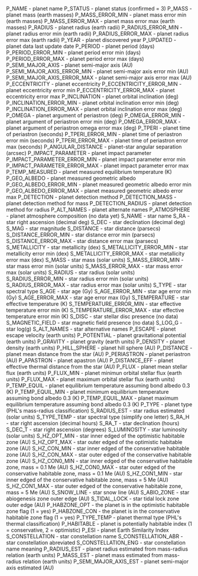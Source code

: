P_NAME - planet name 
P_STATUS - planet status (confirmed = 3)
P_MASS - planet mass (earth masses) 
P_MASS_ERROR_MIN - planet mass error min (earth masses) 
P_MASS_ERROR_MAX - planet mass error max (earth masses) 
P_RADIUS - planet radius (earth radii) 
P_RADIUS_ERROR_MIN - planet radius error min (earth radii) 
P_RADIUS_ERROR_MAX - planet radius error max (earth radii) 
P_YEAR - planet discovered year 
P_UPDATED - planet data last update date 
P_PERIOD - planet period (days) 
P_PERIOD_ERROR_MIN - planet period error min (days) 
P_PERIOD_ERROR_MAX - planet period error max (days) 
P_SEMI_MAJOR_AXIS - planet semi-major axis (AU) 
P_SEMI_MAJOR_AXIS_ERROR_MIN - planet semi-major axis error min (AU) 
P_SEMI_MAJOR_AXIS_ERROR_MAX - planet semi-major axis error max (AU) 
P_ECCENTRICITY - planet eccentricity 
P_ECCENTRICITY_ERROR_MIN - planet eccentricity error min 
P_ECCENTRICITY_ERROR_MAX - planet eccentricity error max 
P_INCLINATION - planet orbital inclination (deg) 
P_INCLINATION_ERROR_MIN - planet orbital inclination error min (deg) 
P_INCLINATION_ERROR_MAX - planet orbital inclination error max (deg) 
P_OMEGA - planet argument of periastron (deg) 
P_OMEGA_ERROR_MIN - planet argument of periastron error min (deg) 
P_OMEGA_ERROR_MAX - planet argument of periastron omega error max (deg) 
P_TPERI - planet time of periastron (seconds) 
P_TPERI_ERROR_MIN - planet time of periastron error min (seconds) 
P_TPERI_ERROR_MAX - planet time of periastron error max (seconds) 
P_ANGULAR_DISTANCE - planet-star angular separation (arcsec) 
P_IMPACT_PARAMETER - planet impact parameter 
P_IMPACT_PARAMETER_ERROR_MIN - planet impact parameter error min 
P_IMPACT_PARAMETER_ERROR_MAX - planet impact parameter error max 
P_TEMP_MEASURED - planet measured equilibrium temperature (K) 
P_GEO_ALBEDO - planet measured geometric albedo 
P_GEO_ALBEDO_ERROR_MIN - planet measured geometric albedo error min 
P_GEO_ALBEDO_ERROR_MAX - planet measured geometric albedo error max 
P_DETECTION - planet detection method 
P_DETECTION_MASS - planet detection method for mass 
P_DETECTION_RADIUS - planet detection method for radius 
P_ALT_NAMES - planet alternate names 
P_ATMOSPHERE - planet atmosphere composition (no data yet) 
S_NAME - star name 
S_RA - star right ascension (decimal deg) 
S_DEC - star declination (decimal deg) 
S_MAG - star magnitude 
S_DISTANCE - star distance (parsecs) 
S_DISTANCE_ERROR_MIN - star distance error min (parsecs) 
S_DISTANCE_ERROR_MAX - star distance error max (parsecs) 
S_METALLICITY - star metallicity (dex) 
S_METALLICITY_ERROR_MIN - star metallicity error min (dex) 
S_METALLICITY_ERROR_MAX - star metallicity error max (dex) 
S_MASS - star mass (solar units) 
S_MASS_ERROR_MIN - star mass error min (solar units) 
S_MASS_ERROR_MAX - star mass error max (solar units) 
S_RADIUS - star radius (solar units) 
S_RADIUS_ERROR_MIN - star radius error min (solar units) 
S_RADIUS_ERROR_MAX - star radius error max (solar units) 
S_TYPE - star spectral type 
S_AGE - star age (Gy) 
S_AGE_ERROR_MIN - star age error min (Gy) 
S_AGE_ERROR_MAX - star age error max (Gy) 
S_TEMPERATURE - star effective temperature (K) 
S_TEMPERATURE_ERROR_MIN - star effective temperature error min (K) 
S_TEMPERATURE_ERROR_MAX - star effective temperature error min (K) 
S_DISC - star stellar disc presence (no data) 
S_MAGNETIC_FIELD - star magnetic field presence (no data) 
S_LOG_G - star log(g) 
S_ALT_NAMES - star alternative names 
P_ESCAPE - planet escape velocity (earth units) 
P_POTENTIAL - planet gravitational potential (earth units) 
P_GRAVITY - planet gravity (earth units) 
P_DENSITY - planet density (earth units) 
P_HILL_SPHERE - planet hill sphere (AU) 
P_DISTANCE - planet mean distance from the star (AU) 
P_PERIASTRON - planet periastron (AU) 
P_APASTRON - planet apastron (AU) 
P_DISTANCE_EFF - planet effective thermal distance from the star (AU) 
P_FLUX - planet mean stellar flux (earth units) 
P_FLUX_MIN - planet minimun orbital stellar flux (earth units) 
P_FLUX_MAX - planet maximum orbital stellar flux (earth units) 
P_TEMP_EQUIL - planet equilibrium temperature assuming bond albedo 0.3 (K) 
P_TEMP_EQUIL_MIN - planet minimum equilibrium temperature assuming bond albedo 0.3 (K) 
P_TEMP_EQUIL_MAX - planet maximum equilibrium temperature assuming bond albedo 0.3 (K) 
P_TYPE - planet type (PHL's mass-radius classification) 
S_RADIUS_EST - star radius estimated (solar units) 
S_TYPE_TEMP - star spectral type (simplify one letter) 
S_RA_H - star right ascension (decimal hours) 
S_RA_T - star declination (hours) 
S_DEC_T - star right ascension (degrees) 
S_LUMINOSITY - star luminosity (solar units) 
S_HZ_OPT_MIN - star inner edged of the optimistic habitable zone (AU) 
S_HZ_OPT_MAX - star outer edged of the optimistic habitable zone (AU) 
S_HZ_CON_MIN - star inner edged of the conservative habitable zone (AU) 
S_HZ_CON_MAX - star outer edged of the conservative habitable zone (AU) 
S_HZ_CON0_MIN - star inner edged of the conservative habitable zone, mass = 0.1 Me (AU) 
S_HZ_CON0_MAX - star outer edged of the conservative habitable zone, mass = 0.1 Me (AU) 
S_HZ_CON1_MIN - star inner edged of the conservative habitable zone, mass = 5 Me (AU) 
S_HZ_CON1_MAX - star outer edged of the conservative habitable zone, mass = 5 Me (AU) 
S_SNOW_LINE - star snow line (AU) 
S_ABIO_ZONE - star abiogenesis zone outer edge (AU) 
S_TIDAL_LOCK - star tidal lock zone outer edge (AU) 
P_HABZONE_OPT - the planet is in the optimistic habitable zone flag (1 = yes) 
P_HABZONE_CON - the planet is in the conservative habitable zone flag (1 = yes) 
P_TYPE_TEMP - planet thermal type (PHL's thermal classification) 
P_HABITABLE - planet is potentially habitable index (1 = conservative, 2 = optimistic) 
P_ESI - planet Earth Similarity Index 
S_CONSTELLATION - star constellation name 
S_CONSTELLATION_ABR - star constellation abreviated 
S_CONSTELLATION_ENG - star constellation name meaning 
P_RADIUS_EST - planet radius estimated from mass-radius relation (earth units) 
P_MASS_EST - planet mass estimated from mass-radius relation (earth units) 
P_SEMI_MAJOR_AXIS_EST - planet semi-major axis estimated (AU)

